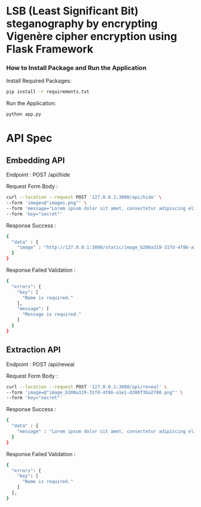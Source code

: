 # LSB (Least Significant Bit) steganography by encrypting Vigenère cipher encryption using Flask Framework

### How to Install Package and Run the Application
Install Required Packages: 
```bash
pip install -r requirements.txt
```

Run the Application:
```bash
python app.py
```


# API Spec

## Embedding API

Endpoint :  POST /api/hide 

Request Form Body :

```bash
curl --location --request POST '127.0.0.1:3000/api/hide' \
--form 'image=@"images.png"' \
--form 'message="Lorem ipsum dolor sit amet, consectetur adipiscing elit."' \
--form 'key="secret"'
```

Response Success :

```bash
{
  "data" : {
    "image" : "http://127.0.0.1:3000/static/image_b200a319-31fd-4f86-a1e1-d380f3ba2708.png",
  }
}
```

Response Failed Validation : 

```bash
{
  "errors": {
    "key": [
      "Name is required."
    ],
    "message": [
      "Message is required."
    ]
  }
}
```


## Extraction API

Endpoint : POST /api/reveal

Request Form Body :

```bash
curl --location --request POST '127.0.0.1:3000/api/reveal' \
--form 'image=@"image_b200a319-31fd-4f86-a1e1-d380f3ba2708.png"' \
--form 'key="secret"'
```

Response Success : 

```bash
{
  "data" : {
    "message" : "Lorem ipsum dolor sit amet, consectetur adipiscing elit."
  }
}
```

Response Failed Validation : 

```bash
{
  "errors": {
    "key": [
      "Name is required."
    ]
  },
}
```

